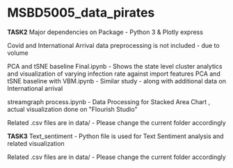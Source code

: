 # MSBD5005_data_pirates


**TASK2**
Major dependencies on Package -
Python 3 & Plotly express

Covid and International Arrival data preprocessing is not included - due to volume

PCA and tSNE baseline Final.ipynb - Shows the state level cluster analytics and visualization of varying infection rate against import features 
PCA and tSNE baseline with VBM.ipynb - Similar study - along with additional data on International arrival

streamgraph process.ipynb - Data Processing for Stacked Area Chart , actual visualization done on "Flourish Studio"

Related .csv files are in data/ - Please change the current folder accordingly

**TASK3**
Text_sentiment - Python file is used for Text Sentiment analysis and related visualization

Related .csv files are in data/ - Please change the current folder accordingly
